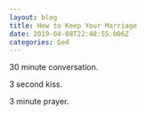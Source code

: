 ```yaml
---
layout: blog
title: How to Keep Your Marriage
date: 2019-04-08T22:48:55.006Z
categories: God
---
```

30 minute conversation. 

3 second kiss. 

3 minute prayer.
